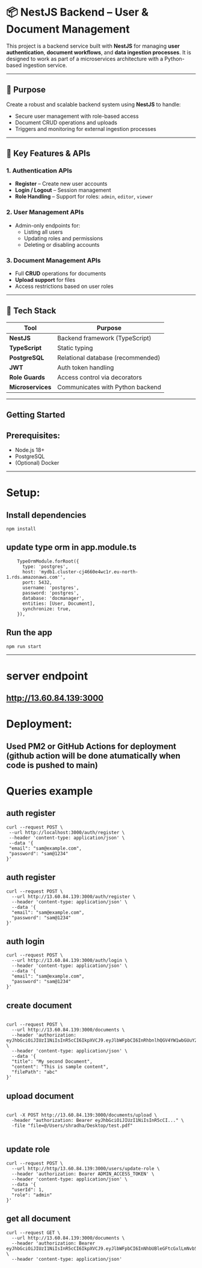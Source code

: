 # 📦 NestJS Backend – User & Document Management

This project is a backend service built with **NestJS** for managing **user authentication**, **document workflows**, and **data ingestion processes**. It is designed to work as part of a microservices architecture with a Python-based ingestion service.

---

## 🎯 Purpose

Create a robust and scalable backend system using **NestJS** to handle:

- Secure user management with role-based access
- Document CRUD operations and uploads
- Triggers and monitoring for external ingestion processes

---

## 🔑 Key Features & APIs

### 1. **Authentication APIs**
- **Register** – Create new user accounts
- **Login / Logout** – Session management
- **Role Handling** – Support for roles: `admin`, `editor`, `viewer`

### 2. **User Management APIs**
- Admin-only endpoints for:
  - Listing all users
  - Updating roles and permissions
  - Deleting or disabling accounts

### 3. **Document Management APIs**
- Full **CRUD** operations for documents
- **Upload support** for files
- Access restrictions based on user roles

---

## 🧰 Tech Stack

| Tool               | Purpose                              |
|--------------------|--------------------------------------|
| **NestJS**         | Backend framework (TypeScript)       |
| **TypeScript**     | Static typing                        |
| **PostgreSQL**     | Relational database (recommended)    |
| **JWT**            | Auth token handling                  |
| **Role Guards**    | Access control via decorators        |
| **Microservices**  | Communicates with Python backend     |

---
## Getting Started
## Prerequisites:
- Node.js 18+
- PostgreSQL
- (Optional) Docker

----

# Setup:

## Install dependencies
```
npm install
```

## update type orm in app.module.ts
```
    TypeOrmModule.forRoot({
      type: 'postgres',
      host: 'mydb1.cluster-cj4660e4wc1r.eu-north-1.rds.amazonaws.com'',
      port: 5432,
      username: 'postgres',
      password: 'postgres',
      database: 'docmanager',
      entities: [User, Document],
      synchronize: true,
    }),
 ```
## Run the app
```
npm run start
```

-------
# server endpoint 
## http://13.60.84.139:3000


# Deployment:
## Used PM2 or GitHub Actions for deployment (github action will be done atumatically when code is pushed to main)


# Queries example

## auth register
 ```
curl --request POST \
  --url http://localhost:3000/auth/register \
  --header 'content-type: application/json' \
  --data '{
  "email": "sam@example.com",
  "password": "sam@1234"
}'

```


## auth register 
```
curl --request POST \
  --url http://13.60.84.139:3000/auth/register \
  --header 'content-type: application/json' \
  --data '{
  "email": "sam@example.com",
  "password": "sam@1234"
}'

```

## auth login
```
curl --request POST \
  --url http://13.60.84.139:3000/auth/login \
  --header 'content-type: application/json' \
  --data '{
  "email": "sam@example.com",
  "password": "sam@1234"
}'
```

## create document

```

curl --request POST \
  --url http://13.60.84.139:3000/documents \
  --header 'authorization: eyJhbGciOiJIUzI1NiIsInR5cCI6IkpXVCJ9.eyJlbWFpbCI6InRhbnlhQGV4YW1wbGUuY29tIiwic3ViIjoxLCJyb2xlIjoidmlld2VyIiwiaWF0IjoxNzQ0MDQxNjY1LCJleHAiOjE3NDQwNDUyNjV9.3GLeTeBu4MW_9YLvhr8m_hW0hL3aOgWjdgTMc_leGFs' \
  --header 'content-type: application/json' \
  --data '{
  "title": "My second Document",
  "content": "This is sample content",
  "filePath": "abc"
}'

```

## upload document

```

curl -X POST http://13.60.84.139:3000/documents/upload \
  -header "authorization: Bearer eyJhbGciOiJIUzI1NiIsInR5cCI..." \
  -file "file=@/Users/shradha/Desktop/test.pdf"


```
## update role

```
curl --request POST \
  --url http://http/13.60.84.139:3000/users/update-role \
  --header 'authorization: Bearer ADMIN_ACCESS_TOKEN' \
  --header 'content-type: application/json' \
  --data '{
  "userId": 1,
  "role": "admin"
}'
```

## get all document

```
curl --request GET \
  --url http://13.60.84.139:3000/documents \
  --header 'authorization: Bearer eyJhbGciOiJIUzI1NiIsInR5cCI6IkpXVCJ9.eyJlbWFpbCI6InNhbUBleGFtcGxlLmNvbSIsInN1YiI6Mywicm9sZSI6InZpZXdlciIsImlhdCI6MTc0NDEwNDY1MiwiZXhwIjoxNzQ0MTA4MjUyfQ.2bltYg7v5hTN14Id7mKMU571tcYtc1DTtUMIdgtYqRk' \
  --header 'content-type: application/json'
```


 



    
